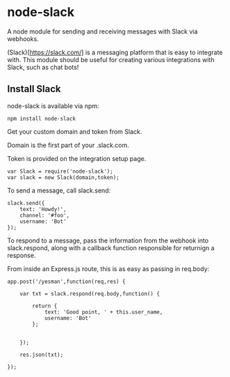 # node-slack

A node module for sending and receiving messages with Slack via webhooks.

(Slack)[https://slack.com/] is a messaging platform that is easy to integrate with. 
This module should be useful for creating various integrations with Slack, such as
chat bots!

## Install Slack

node-slack is available via npm:

```
npm install node-slack
```


Get your custom domain and token from Slack.

Domain is the first part of your <domain>.slack.com.

Token is provided on the integration setup page.

```
var Slack = require('node-slack');
var slack = new Slack(domain,token);
```


To send a message, call slack.send:

```
slack.send({
	text: 'Howdy!',
	channel: '#foo',
	username: 'Bot'
});
```


To respond to a message, pass the information from the webhook into slack.respond, 
along with a callback function responsible for returnign a response.

From inside an Express.js route, this is as easy as passing in req.body:

```
app.post('/yesman',function(req,res) {
	
	var txt = slack.respond(req.body,function() {
		
		return {
			text: 'Good point, ' + this.user_name,
			username: 'Bot'
		};
		
		
	});
	
	res.json(txt);

});
```